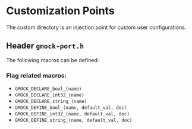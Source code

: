 # Customization Points 
 
The custom directory is an injection point for custom user configurations. 
 
## Header `gmock-port.h` 
 
The following macros can be defined: 
 
### Flag related macros: 
 
*   `GMOCK_DECLARE_bool_(name)` 
*   `GMOCK_DECLARE_int32_(name)` 
*   `GMOCK_DECLARE_string_(name)` 
*   `GMOCK_DEFINE_bool_(name, default_val, doc)` 
*   `GMOCK_DEFINE_int32_(name, default_val, doc)` 
*   `GMOCK_DEFINE_string_(name, default_val, doc)` 
